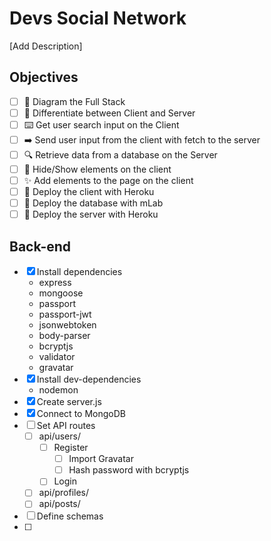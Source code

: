 # Devs Social Network

[Add Description]

## Objectives

* [ ] 📝 Diagram the Full Stack
* [ ] 🔎 Differentiate between Client and Server
* [ ] ⌨️ Get user search input on the Client
* [ ] ➡️ Send user input from the client with fetch to the server
* [ ] 🔍 Retrieve data from a database on the Server
* [ ] 🙈 Hide/Show elements on the client
* [ ] ✨ Add elements to the page on the client
* [ ] 🚀 Deploy the client with Heroku
* [ ] 🚀 Deploy the database with mLab
* [ ] 🚀 Deploy the server with Heroku

## Back-end

* [x] Install dependencies
    * express
    * mongoose
    * passport
    * passport-jwt
    * jsonwebtoken
    * body-parser
    * bcryptjs
    * validator
    * gravatar
* [x] Install dev-dependencies
    * nodemon
* [x] Create server.js
* [x] Connect to MongoDB
* [ ] Set API routes
    * [ ] api/users/
        * [ ] Register
            * [ ] Import Gravatar
            * [ ] Hash password with bcryptjs
        * [ ] Login
    * [ ] api/profiles/
    * [ ] api/posts/
* [ ] Define schemas
* [ ] 

